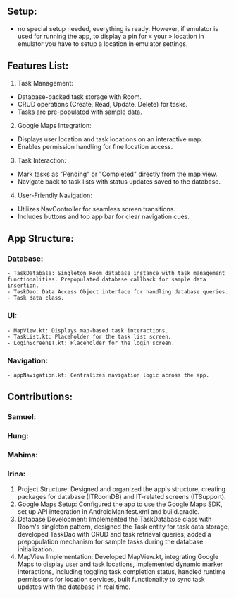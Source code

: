 ## Setup:
- no special setup needed, everything is ready. However, if emulator is used for running the app, to display a pin for « your » location in emulator you have to setup a location in emulator settings.

## Features List:
1. Task Management:
  - Database-backed task storage with Room.
  - CRUD operations (Create, Read, Update, Delete) for tasks.
  - Tasks are pre-populated with sample data.
2. Google Maps Integration:
  - Displays user location and task locations on an interactive map.
  - Enables permission handling for fine location access.
3. Task Interaction:
  - Mark tasks as "Pending" or "Completed" directly from the map view.
  - Navigate back to task lists with status updates saved to the database.
4. User-Friendly Navigation:
  - Utilizes NavController for seamless screen transitions.
  - Includes buttons and top app bar for clear navigation cues.

## App Structure:
###  Database:
    - TaskDatabase: Singleton Room database instance with task management functionalities. Prepopulated database callback for sample data insertion.
    - TaskDao: Data Access Object interface for handling database queries.
    - Task data class.
###  UI:
    - MapView.kt: Displays map-based task interactions.
    - TaskList.kt: Placeholder for the task list screen.
    - LoginScreenIT.kt: Placeholder for the login screen.
###  Navigation:
    - appNavigation.kt: Centralizes navigation logic across the app.


## Contributions:
### Samuel:
### Hung:
### Mahima:
### Irina:
  1. Project Structure: Designed and organized the app's structure, creating packages for database (ITRoomDB) and IT-related screens (ITSupport).
  2. Google Maps Setup: Configured the app to use the Google Maps SDK, set up API integration in AndroidManifest.xml and build.gradle.
  3. Database Development: Implemented the TaskDatabase class with Room's singleton pattern, designed the Task entity for task data storage, developed TaskDao with CRUD and task retrieval queries; added a prepopulation mechanism for sample tasks during the database initialization.
  4. MapView Implementation: Developed MapView.kt, integrating Google Maps to display user and task locations, implemented dynamic marker interactions, including toggling task completion status, handled runtime permissions for location services, built functionality to sync task updates with the database in real time.

